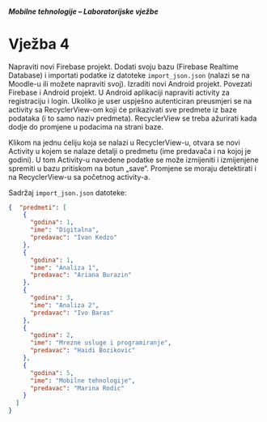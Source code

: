 ##### Mobilne tehnologije – Laboratorijske vježbe

# Vježba 4

Napraviti novi Firebase projekt. Dodati svoju bazu (Firebase Realtime Database) i importati podatke iz
datoteke `import_json.json` (nalazi se na Moodle-u ili možete napraviti svoj). Izraditi novi Android projekt.
Povezati Firebase i Android projekt. U Android aplikaciji napraviti activity za registraciju i login. Ukoliko je
user uspješno autenticiran preusmjeri se na activity sa RecyclerView-om koji će prikazivati sve predmete
iz baze podataka (i to samo naziv predmeta). RecyclerView se treba ažurirati kada dodje do promjene u
podacima na strani baze.  

Klikom na jednu ćeliju koja se nalazi u RecyclerView-u, otvara se novi Activity u kojem se nalaze detalji o
predmetu (ime predavača i na kojoj je godini). U tom Activity-u navedene podatke se može izmijeniti i
izmijenjene spremiti u bazu pritiskom na botun „save“. Promjene se moraju detektirati i na
RecyclerView-u sa početnog activity-a.

Sadržaj `import_json.json` datoteke:
```json
{  "predmeti": [
    {
      "godina": 1,
      "ime": "Digitalna",
      "predavac": "Ivan Kedzo"
    },
    {
      "godina": 1,
      "ime": "Analiza 1",
      "predavac": "Ariana Burazin"
    },
    {
      "godina": 3,
      "ime": "Analiza 2",
      "predavac": "Ivo Baras"
    },
    {
      "godina": 2,
      "ime": "Mrezne usluge i programiranje",
      "predavac": "Haidi Bozikovic"
    },
    {
      "godina": 5,
      "ime": "Mobilne tehnologije",
      "predavac": "Marina Rodic"
    }
  ]
}
```